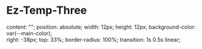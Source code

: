 # Ez-Temp-Three


<!-- back  -->


content: "";
    position: absolute;
    width: 12px;
    height: 12px;
    background-color: var(--main-color);    
    right: -38px;
    top: 33%;
    border-radius: 100%;
    transition: 1s 0.5s  linear;
